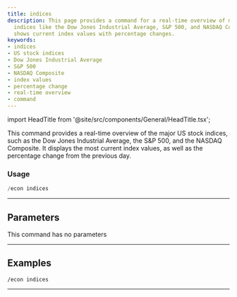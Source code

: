 ```yaml
---
title: indices
description: This page provides a command for a real-time overview of major US stock
  indices like the Dow Jones Industrial Average, S&P 500, and NASDAQ Composite. It
  shows current index values with percentage changes.
keywords:
- indices
- US stock indices
- Dow Jones Industrial Average
- S&P 500
- NASDAQ Composite
- index values
- percentage change
- real-time overview
- command
---
```


import HeadTitle from '@site/src/components/General/HeadTitle.tsx';

<HeadTitle title="indices - Economy - Discord - Reference | OpenBB Bot Docs" />

This command provides a real-time overview of the major US stock indices, such as the Dow Jones Industrial Average, the S&P 500, and the NASDAQ Composite. It displays the most current index values, as well as the percentage change from the previous day.

### Usage

```python wordwrap
/econ indices
```

---

## Parameters

This command has no parameters



---

## Examples

```
/econ indices
```
---
